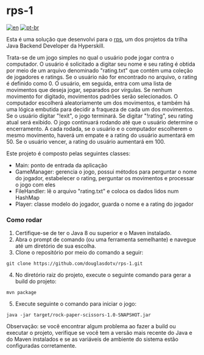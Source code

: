 # rps-1

[![en](https://img.shields.io/badge/lang-en-red.svg)](https://github.com/douglasdotv/rps-1/blob/master/README.md)
[![pt-br](https://img.shields.io/badge/lang-pt--br-green.svg)](https://github.com/douglasdotv/rps-1/blob/master/README.pt-br.md)

Esta é uma solução que desenvolvi para o [rps](https://hyperskill.org/projects/314?track=12), um dos projetos da trilha Java Backend Developer da Hyperskill.

Trata-se de um jogo simples no qual o usuário pode jogar contra o computador. O usuário é solicitado a digitar seu nome e seu rating é obtida por meio de um arquivo denominado "rating.txt" que contém uma coleção de jogadores e ratings. Se o usuário não for encontrado no arquivo, o rating é definido como 0. O usuário, em seguida, entra com uma lista de movimentos que deseja jogar, separados por vírgulas. Se nenhum movimento for digitado, movimentos padrões serão selecionados. O computador escolherá aleatoriamente um dos movimentos, e também há uma lógica embutida para decidir a fraqueza de cada um dos movimentos. Se o usuário digitar "!exit", o jogo terminará. Se digitar "!rating", seu rating atual será exibido. O jogo continuará rodando até que o usuário determine o encerramento. A cada rodada, se o usuário e o computador escolherem o mesmo movimento, haverá um empate e a rating do usuário aumentará em 50. Se o usuário vencer, a rating do usuário aumentará em 100.

Este projeto é composto pelas seguintes classes:

- Main: ponto de entrada da aplicação
- GameManager: gerencia o jogo, possui métodos para perguntar o nome do jogador, estabelecer o rating, perguntar os movimentos e processar o jogo com eles
- FileHandler: lê o arquivo "rating.txt" e coloca os dados lidos num HashMap
- Player: classe modelo do jogador, guarda o nome e a rating do jogador

### Como rodar

1. Certifique-se de ter o Java 8 ou superior e o Maven instalado.
2. Abra o prompt de comando (ou uma ferramenta semelhante) e navegue até um diretório de sua escolha.
3. Clone o repositório por meio do comando a seguir: 
```
git clone https://github.com/douglasdotv/rps-1.git
```
4. No diretório raiz do projeto, execute o seguinte comando para gerar a build do projeto:
```
mvn package
```
5. Execute seguinte o comando para iniciar o jogo: 
```
java -jar target/rock-paper-scissors-1.0-SNAPSHOT.jar
```

Observação: se você encontrar algum problema ao fazer a build ou executar o projeto, verifique se você tem a versão mais recente do Java e do Maven instalados e se as variáveis de ambiente do sistema estão configuradas corretamente.
